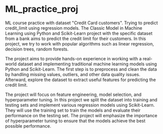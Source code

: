 # ML_practice_proj
ML course practice with dataset "Credit Card customers". Trying to predict credit_limit using regression models.
The Classic Model in Machine Learning using Python and Scikit-Learn project with the specific dataset from a bank aims to predict the credit limit for their customers. In this project, we try to work with popular algorithms such as linear regression, decision trees, random forests.

The project aims to provide hands-on experience in working with a real-world dataset and implementing traditional machine learning models using Python and Scikit-Learn. The first step is to preprocess and clean the data by handling missing values, outliers, and other data quality issues. Afterward, explore the dataset to extract useful features for predicting the credit limit.

The project will focus on feature engineering, model selection, and hyperparameter tuning. In this project we split the dataset into training and testing sets and implement various regression models using Scikit-Learn. They will use the training set to train the models and evaluate their performance on the testing set. The project will emphasize the importance of hyperparameter tuning to ensure that the models achieve the best possible performance.
